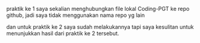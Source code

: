 praktik ke 1 saya sekalian menghubungkan file lokal Coding-PGT ke repo github, jadi saya tidak menggunakan nama repo yg lain

dan untuk praktik ke 2 saya sudah melakukannya tapi saya kesulitan untuk menunjukkan hasil dari praktik ke 2 tersebut.
